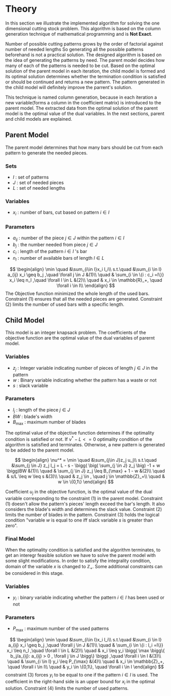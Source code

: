 # Theory
In this section we illustrate the implemented algorithm for solving the one dimensional cutting stock problem.
This algorithm is based on the column generation technique of mathematical programming and is **Not Exact**.

Number of possible cutting patterns grows by the order of factorial against number of needed lengths So generating all the possible patterns beforehand is not a practical solution. The designed algorithm is based on the idea of generating the patterns by need. The parent model decides how many of each of the patterns is needed to be cut. Based on the optimal solution of the parent model in each iteration, the child model is formed and its optimal solution determines whether the termination condition is satisfied or should be continued and returns a new pattern. The pattern generated in the child model will definitely improve the parrent's solution.


This technique is named column generation, because in each iteration a new variable(forms a column in the coefficient matrix) is introduced to the parent model.
The extracted data from the optimal solution of the parent model is the optimal value of the dual variables.
In the next sections, parent and child models are explained.

## Parent Model
The parent model determines that how many bars should be cut from each pattern to generate the needed pieces.

### Sets
- $I$ : set of patterns
- $J$ : set of needed pieces
- $L$ : set of needed lengths

### Variables
- $x_i$ : number of bars, cut based on pattern $i \in I$ 

### Parameters
- $a_{ij}$ : number of the piece $j \in J$ within the pattern $i \in I$
- $b_j$ : the number needed from piece $j \in J$
- $c_i$ : length of the pattern $i \in I$ 's bar
- $n_l$ : number of available bars of length $l \in L$


$$
   \begin{align}
   \min \quad &\sum_{i\in I}x_i l_i\\
    s.t.\quad &\sum_{i \in I} a_{ij} x_i \geq b_j ,\quad \forall j \in J &(1)\\
    \quad & \sum_{i \in \{i : c_i =l\}} x_i \leq n_l ,\quad \forall l \in L &(2)\\
    \quad & x_i \in  \mathbb{R}_+, \quad \forall i \in I\\
   \end{align}
$$
The Objective function minimized the whole length of the used bars.
Constraint (1) ensures that all the needed pieces are generated.
Constraint (2) limits the number of used bars with a specific length.



## Child Model
This model is an integer knapsack problem. The coefficients of the objective function are the optimal value of the dual variables of parernt model. 
### Variables
- $z_j$ : Integer variable indicating number of pieces of length $j \in J$ in the pattern
- $w$ : Binary variable indicating whether the pattern has a waste or not
- $s$ : slack variable
### Parameters
- $l_j$ : length of the piece $j \in J$
- $BW$ : blade's width
- $B_\max$ : maximum number of blades

The optimal value of the objective function determines if the optimality condition is satisfied or not.
If $\nu^* - L <= 0$ optimality condition of the algorithm is satisfied and terminates. Otherwise, a new pattern is generated to be added to the parent model.

$$
   \begin{align}
   \nu^*  = \min \quad &\sum_{j\in J}z_j u_j\\
    s.t.\quad &\sum_{j \in J} z_j l_j = L - s - \bigg( \big( \sum_{j \in J} z_j \big) -1 + w \bigg)BW  &(1)\\
    \quad & \sum_{j \in J} z_j \leq B_{\max} + 1 - w &(2)\\
    \quad & s/L \leq w \leq s &(3)\\
    \quad & z_j \in , \quad j \in \mathbb{Z}_+\\
    \quad & w \in \{0,1\}
   \end{align}
$$

Coefficient $u_j$ in the objective function, is the optimal value of the dual variable corresponding to the constraint (1) in the parent model.
Constraint (1) doesn't allow the pattern's pieces' length exceed the bar's length. It also considers the blade's width and determines the slack value.
Constraint (2) limits the number of blades in the pattern. Constraint (3) holds the logical condition "variable $w$ is equal to one iff slack variable $s$ is greater than zero".


### Final Model 
When the optimality condition is satisfied and the algorithm terminates, to get an interegr feasible solution we have to solve the parent model with some slight modifications. In order to satisfy the integrality condition, domain of the variable $x$ is changed to $\mathbb{Z}_+$. Some additional constraints can be considered in this stage.

### Variables
- $y_i$ : binary variable indicating whether the pattern $i \in I$ has been used or not

### Parameters
- $P_\max$ : maximum number of the used patterns

$$
   \begin{align}
   \min \quad &\sum_{i\in I}x_i l_i\\
    s.t.\quad &\sum_{i \in I} a_{ij} x_i \geq b_j ,\quad \forall j \in J &(1)\\
    \quad & \sum_{i \in \{i : l_i =l\}} x_i \leq n_l ,\quad \forall l \in L &(2)\\
    \quad &  x_i \leq y_i \bigg( \max \bigg\{ b_j/a_{ij}: a_{ij} > 0 , \forall j \in J \bigg\} \bigg) ,\quad \forall i \in I &(3)\\
    \quad & \sum_{i \in I} y_i \leq P_{\max} &(4)\\
    \quad & x_i \in  \mathbb{Z}_+, \quad \forall i \in I\\
    \quad & y_i \in \{0,1\}, \quad \forall i \in I
   \end{align}
$$
constraint (3) forces $y_i$ to be equal to one if the pattern $i \in I$ is used. The coefficient in the right-hand side is an upper bound for $x_i$ in the optimal solution.
Constraint (4) limits the number of used patterns.